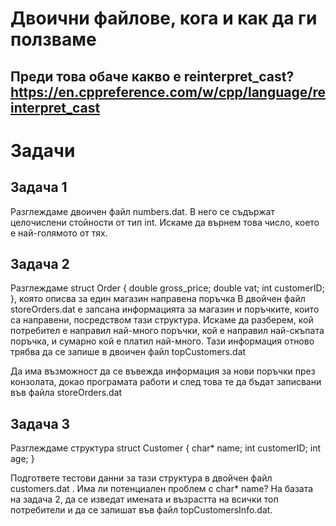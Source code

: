# Двоични файлове, кога и как да ги ползваме

## Преди това обаче какво е reinterpret_cast? https://en.cppreference.com/w/cpp/language/reinterpret_cast

# Задачи

## Задача 1
Разглеждаме двоичен файл numbers.dat. В него се съдържат целочислени стойности от тип int. Искаме да върнем това число, което е най-голямото от тях.

## Задача 2
Разглеждаме
struct Order {
double gross_price;
double vat;
int customerID;
}, която описва за един магазин направена поръчка
В двойчен файл storeOrders.dat е запсана информацията за магазин и поръчките, които са направени, посредством тази структура. Искаме да разберем, кой потребител е направил най-много поръчки, кой е направил най-скъпата поръчка, и сумарно кой е платил най-много.
Тази информация отново трябва да се запише в двоичен файл topCustomers.dat

Да има възможност да се въвежда информация за нови поръчки през конзолата, докао програмата работи и след това те да бъдат записвани във файла storeOrders.dat

## Задача 3
Разглеждаме структура
struct Customer {
  char* name;
  int customerID;
  int age;
}

Подгответе тестови данни за тази структура в двойчен файл customers.dat . Има ли потенциален проблем с char* name?
На базата на задача 2, да се изведат имената и възрастта на всички топ потребители и да се запишат във файл topCustomersInfo.dat. 
